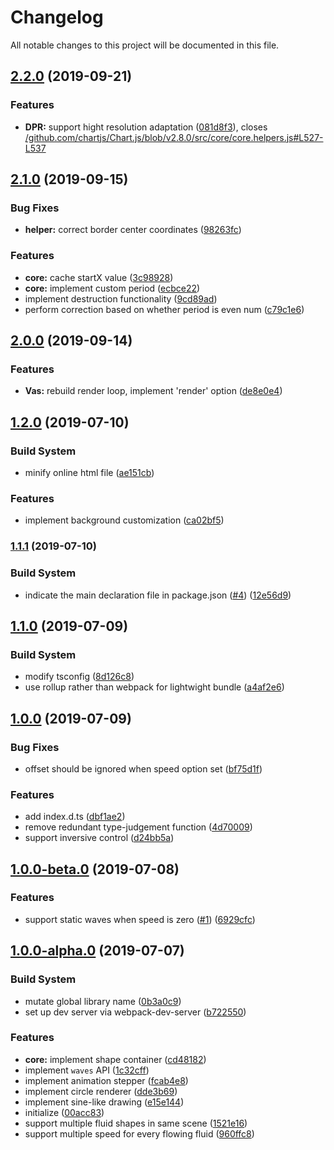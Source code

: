 # Changelog

All notable changes to this project will be documented in this file.

## [2.2.0](https://github.com/lbwa/vas.js/compare/v2.1.0...v2.2.0) (2019-09-21)


### Features

* **DPR:** support hight resolution adaptation ([081d8f3](https://github.com/lbwa/vas.js/commit/081d8f3)), closes [/github.com/chartjs/Chart.js/blob/v2.8.0/src/core/core.helpers.js#L527-L537](https://github.com/lbwa//github.com/chartjs/Chart.js/blob/v2.8.0/src/core/core.helpers.js/issues/L527-L537)

## [2.1.0](https://github.com/lbwa/vas.js/compare/v2.0.0...v2.1.0) (2019-09-15)


### Bug Fixes

* **helper:** correct border center coordinates ([98263fc](https://github.com/lbwa/vas.js/commit/98263fc))


### Features

* **core:** cache startX value ([3c98928](https://github.com/lbwa/vas.js/commit/3c98928))
* **core:** implement custom period ([ecbce22](https://github.com/lbwa/vas.js/commit/ecbce22))
* implement destruction functionality ([9cd89ad](https://github.com/lbwa/vas.js/commit/9cd89ad))
* perform correction based on whether period is even num ([c79c1e6](https://github.com/lbwa/vas.js/commit/c79c1e6))

## [2.0.0](https://github.com/lbwa/vas.js/compare/v1.2.0...v2.0.0) (2019-09-14)


### Features

* **Vas:** rebuild render loop, implement 'render' option ([de8e0e4](https://github.com/lbwa/vas.js/commit/de8e0e4))

## [1.2.0](https://github.com/lbwa/vas.js/compare/v1.1.1...v1.2.0) (2019-07-10)


### Build System

* minify online html file ([ae151cb](https://github.com/lbwa/vas.js/commit/ae151cb))


### Features

* implement background customization ([ca02bf5](https://github.com/lbwa/vas.js/commit/ca02bf5))



### [1.1.1](https://github.com/lbwa/vas.js/compare/v1.1.0...v1.1.1) (2019-07-10)


### Build System

* indicate the main declaration file in package.json ([#4](https://github.com/lbwa/vas.js/issues/4)) ([12e56d9](https://github.com/lbwa/vas.js/commit/12e56d9))



## [1.1.0](https://github.com/lbwa/vas.js/compare/v1.0.0...v1.1.0) (2019-07-09)


### Build System

* modify tsconfig ([8d126c8](https://github.com/lbwa/vas.js/commit/8d126c8))
* use rollup rather than webpack for lightwight bundle ([a4af2e6](https://github.com/lbwa/vas.js/commit/a4af2e6))



## [1.0.0](https://github.com/lbwa/vas.js/compare/v1.0.0-beta.0...v1.0.0) (2019-07-09)


### Bug Fixes

* offset should be ignored when speed option set ([bf75d1f](https://github.com/lbwa/vas.js/commit/bf75d1f))


### Features

* add index.d.ts ([dbf1ae2](https://github.com/lbwa/vas.js/commit/dbf1ae2))
* remove redundant type-judgement function ([4d70009](https://github.com/lbwa/vas.js/commit/4d70009))
* support inversive control ([d24bb5a](https://github.com/lbwa/vas.js/commit/d24bb5a))



## [1.0.0-beta.0](https://github.com/lbwa/vas.js/compare/v1.0.0-alpha.0...v1.0.0-beta.0) (2019-07-08)


### Features

* support static waves when speed is zero ([#1](https://github.com/lbwa/vas.js/issues/1)) ([6929cfc](https://github.com/lbwa/vas.js/commit/6929cfc))



## [1.0.0-alpha.0](https://github.com/lbwa/vas.js/compare/v0.4.1...v1.0.0-alpha.0) (2019-07-07)


### Build System

* mutate global library name ([0b3a0c9](https://github.com/lbwa/vas.js/commit/0b3a0c9))
* set up dev server via webpack-dev-server ([b722550](https://github.com/lbwa/vas.js/commit/b722550))


### Features

* **core:** implement shape container ([cd48182](https://github.com/lbwa/vas.js/commit/cd48182))
* implement `waves` API ([1c32cff](https://github.com/lbwa/vas.js/commit/1c32cff))
* implement animation stepper ([fcab4e8](https://github.com/lbwa/vas.js/commit/fcab4e8))
* implement circle renderer ([dde3b69](https://github.com/lbwa/vas.js/commit/dde3b69))
* implement sine-like drawing ([e15e144](https://github.com/lbwa/vas.js/commit/e15e144))
* initialize ([00acc83](https://github.com/lbwa/vas.js/commit/00acc83))
* support multiple fluid shapes in same scene ([1521e16](https://github.com/lbwa/vas.js/commit/1521e16))
* support multiple speed for every flowing fluid ([960ffc8](https://github.com/lbwa/vas.js/commit/960ffc8))
